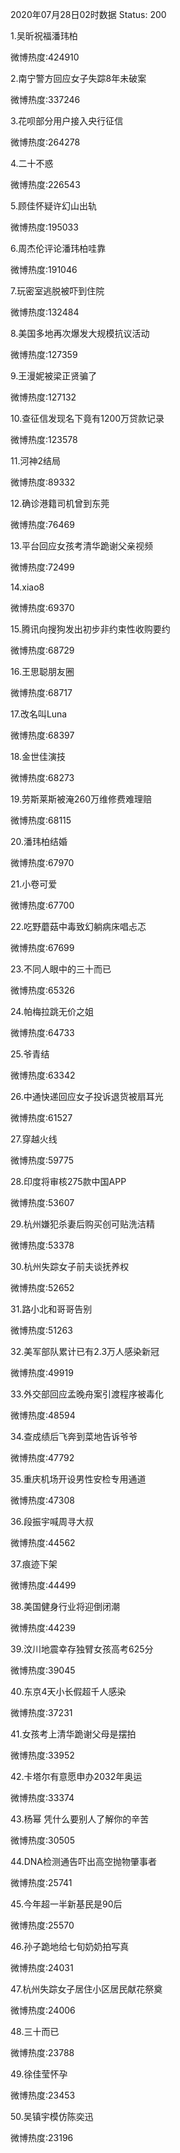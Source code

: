 2020年07月28日02时数据
Status: 200

1.吴昕祝福潘玮柏

微博热度:424910

2.南宁警方回应女子失踪8年未破案

微博热度:337246

3.花呗部分用户接入央行征信

微博热度:264278

4.二十不惑

微博热度:226543

5.顾佳怀疑许幻山出轨

微博热度:195033

6.周杰伦评论潘玮柏哇靠

微博热度:191046

7.玩密室逃脱被吓到住院

微博热度:132484

8.美国多地再次爆发大规模抗议活动

微博热度:127359

9.王漫妮被梁正贤骗了

微博热度:127132

10.查征信发现名下竟有1200万贷款记录

微博热度:123578

11.河神2结局

微博热度:89332

12.确诊港籍司机曾到东莞

微博热度:76469

13.平台回应女孩考清华跪谢父亲视频

微博热度:72499

14.xiao8

微博热度:69370

15.腾讯向搜狗发出初步非约束性收购要约

微博热度:68729

16.王思聪朋友圈

微博热度:68717

17.改名叫Luna

微博热度:68397

18.金世佳演技

微博热度:68273

19.劳斯莱斯被淹260万维修费难理赔

微博热度:68115

20.潘玮柏结婚

微博热度:67970

21.小卷可爱

微博热度:67700

22.吃野蘑菇中毒致幻躺病床唱忐忑

微博热度:67699

23.不同人眼中的三十而已

微博热度:65326

24.帕梅拉跳无价之姐

微博热度:64733

25.爷青结

微博热度:63342

26.中通快递回应女子投诉退货被扇耳光

微博热度:61527

27.穿越火线

微博热度:59775

28.印度将审核275款中国APP

微博热度:53607

29.杭州嫌犯杀妻后购买创可贴洗洁精

微博热度:53378

30.杭州失踪女子前夫谈抚养权

微博热度:52652

31.路小北和哥哥告别

微博热度:51263

32.美军部队累计已有2.3万人感染新冠

微博热度:49919

33.外交部回应孟晚舟案引渡程序被毒化

微博热度:48594

34.查成绩后飞奔到菜地告诉爷爷

微博热度:47792

35.重庆机场开设男性安检专用通道

微博热度:47308

36.段振宇喊周寻大叔

微博热度:44562

37.痕迹下架

微博热度:44499

38.美国健身行业将迎倒闭潮

微博热度:44239

39.汶川地震幸存独臂女孩高考625分

微博热度:39045

40.东京4天小长假超千人感染

微博热度:37231

41.女孩考上清华跪谢父母是摆拍

微博热度:33952

42.卡塔尔有意愿申办2032年奥运

微博热度:33374

43.杨幂 凭什么要别人了解你的辛苦

微博热度:30505

44.DNA检测通告吓出高空抛物肇事者

微博热度:25741

45.今年超一半新基民是90后

微博热度:25570

46.孙子跪地给七旬奶奶拍写真

微博热度:24031

47.杭州失踪女子居住小区居民献花祭奠

微博热度:24006

48.三十而已

微博热度:23788

49.徐佳莹怀孕

微博热度:23453

50.吴镇宇模仿陈奕迅

微博热度:23196

